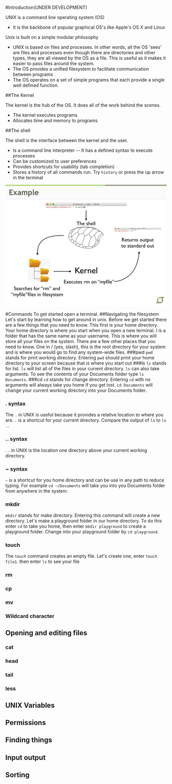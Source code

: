 #Introduction(UNDER DEVELOPMENT)

UNIX is a command line operating system (OS)
* It is the backbone of popular graphical OS's like Apple's OS X and Linux

Unix is built on a simple modular philosophy
* UNIX is based on files and processes. In other words, all the OS 'sees' are files and processes even though there are directories and other types, they are all viewed by the OS as a file. This is useful as it makes it easier to pass files around the system.
* The OS provides a unified filesystem to facilitate communication between programs
* The OS operates on a set of simple programs that each provide a single well defined function.

##The Kernel

The kernel is the hub of the OS. It does all of the work behind the scenes.
* The kernel executes programs
* Allocates time and memory to programs


##The shell

The shell is the interface between the kernel and the user.
* Is a command line interpreter -- It has a defined syntax to execute processes
* Can be customized to user preferences
* Provides shortcuts for usability (tab completion)
* Stores a history of all commands run. Try `history` or press the up arrow in the terminal

![Kernel Example - Module 2](Images/unix_kernel_example.jpg)

#Commands
To get started open a terminal.
##Navigating the filesystem
Let's start by learning how to get around in unix. Before we get started there are a few things that you need to know. This first is your home directory. Your home directory is where you start when you open a new terminal. I is a folder that has the same name as your username. This is where you will store all your files on the system. There are a few other places that you need to know. One in / (yes, slash), this is the root directory for your system and is where you would go to find any system-wide files. 
###pwd
`pwd` stands for print working directory. Entering `pwd` should print your home directory to your screen because that is where you start out
###ls
`ls` stands for list. `ls` will list all of the files in your current directory. `ls` can also take arguments. To see the contents of your Documents folder type `ls Documents`.
###cd
`cd` stands for change directory. Entering `cd` with no arguments will always take you home if you get lost. `cd Documents` will change your current working directory into your Documents folder.
### . syntax
The `.` in UNIX is useful because it provides a relative location to where you are. `.` is a shortcut for your current directory. Compare the output of `ls` to `ls .`.
### .. syntax
`..` in UNIX is the location one directory above your current working directory.
### ~ syntax
`~` is a shortcut for you home directory and can be use in any path to reduce typing. For example `cd ~/Documents` will take you into you Documents folder from anywhere in the system.
### mkdir
`mkdir` stands for make directory. Entering this command will create a new directory. Let's make a playground folder in our home directory. To do this enter `cd` to take you home, then enter `mkdir playground` to create a playground folder. Change into your playground folder by `cd playground`.
### touch
The `touch` command creates an empty file. Let's create one, enter `touch file1`. then enter `ls` to see your file
### rm
### cp
### mv
### Wildcard character
## Opening and editing files
### cat
### head
### tail
### less
## UNIX Variables
## Permissions
## Finding things
## Input output
## Sorting